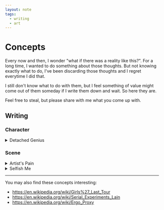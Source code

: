 ```yaml
---
layout: note
tags:
  - writing
  - art
---
```


# Concepts

Every now and then, I wonder "what if there was a reality like this?". For a long time, I wanted to do something about those thoughts. But not knowing exactly what to do, I've been discarding those thoughts and I regret everytime I did that.

I still don't know what to do with them, but I feel something of value might come out of them someday if I write them down and wait. So here they are.

Feel free to steal, but please share with me what you come up with.

## Writing

### Character

<details>
  <summary>Detached Genius</summary>

A genius who cannot answer a single history question. "Is past really important?" he asks.

</details>

### Scene

<details>
  <summary>Artist's Pain</summary>

He started drawing. Looks like a face. A face so miserable. Looks like the face is covered with tears. No these aren't actually tears, these are actually abandoned memories. With each line the misery of the face just keeps growing. He's ruthless. He's so cruel. How can someone draw a face so painfully miserable? Wait, why did he keep his forehead on the face he just drew? Does the face resemble someone he knew? No I don't think someone could ever exist with this much misery inside. Did he draw the face because it's the only thing that could understand him, even if it's just an imagination? I can't understand. He just punched a hole in the forehead of the face he drew, using the tip of the pencil. It's horrible. But I'm not sure why I feel so relieved. The face looks a bit relieved too. He looks a bit sad, but relieved too.

</details>

<details>
  <summary>Selfish Me</summary>

He doesn't cry. But if he ever does, he doesn't like others to see his tears. He'd do anything to hide them. But if he hides his eyes, he can't keep an watch on me. He doesn't know what I might end up doing. He doesn't understand me. He doesn't understand any of what's happening. Not even why his eyes are begging to let it all out. All he knows at the moment is that he needs to keep me in his blurry sight at any cost, while I'm still standing frozen, facing towards the door in close proximity, staring downwards, probably crying too.

</details>

---

You may also find these concepts interesting:

- https://en.wikipedia.org/wiki/Girls%27_Last_Tour
- https://en.wikipedia.org/wiki/Serial_Experiments_Lain
- https://en.wikipedia.org/wiki/Ergo_Proxy
